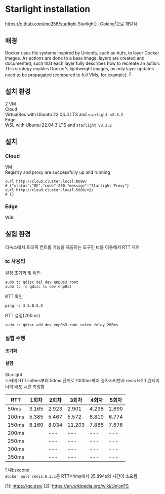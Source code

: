 # Starlight installation
https://github.com/mc256/starlight
Starlight는 Golang<sup>[1](#footnote_1)</sup>으로 개발됨


## 배경

Docker uses file systems inspired by Unionfs, such as Aufs, to layer Docker images. As actions are done to a base image, layers are created and documented, such that each layer fully describes how to recreate an action. This strategy enables Docker's lightweight images, as only layer updates need to be propagated (compared to full VMs, for example). <sup>[2](#footnote_2)</sup>







## 설치 환경
2 VM  
Cloud  
VirtualBox with Ubuntu 22.04.4 LTS and `starlight v0.3.2`  
Edge  
WSL with Ubuntu 22.04.3 LTS and `starlight v0.3.2` 

## 설치

### Cloud
VM  
Registry and proxy are successfully up and running
```
curl http://cloud.cluster.local:8090/
# {"status":"OK","code":200,"message":"Starlight Proxy"}
curl http://cloud.cluster.local:5000/v2/
# {}
```

### Edge
WSL  


## 실험 환경

리눅스에서 트래픽 컨트롤 기능을 제공하는 도구인 tc를 이용해서 RTT 제어  


### tc 사용법

설정 초기화 및 확인
```
sudo tc qdisc del dev enp0s3 root
sudo tc -s qdisc ls dev enp0s3
```
RTT 확인
```
ping -c 3 8.8.8.8
```
RTT 설정(200ms)
```
sudo tc qdisc add dev enp0s3 root netem delay 200ms
```


### 실험 수행

#### 초기화

#### 실험 
Starlight  
도커의 RTT=50ms부터 50ms 단위로 1000ms까지 증가시키면서 redis 6.2.1 컨테이너의 배포 시간 측정함

|RTT|1회차|2회차|3회차|4회차|5회차|
|---|---|---|---|---|---|
|50ms|3.165|2.923|2.901|4.298|2.890|
|100ms|5.385|5.467|5.572|6.819|6.774|
|150ms|8.160|8.034|11.203|7.886|7.876|
|200ms||---|---|---|---|
|250ms||---|---|---|---|
|300ms||---|---|---|---|
|350ms||---|---|---|---|

단위:second  
`docker pull redis:6.2.1`은 RTT=4ms에서 35.894s의 시간이 소요됨


<a name="footnote_1">[1]</a>: https://go.dev/
<a name="footnote_2">[2]</a>: https://en.wikipedia.org/wiki/UnionFS
